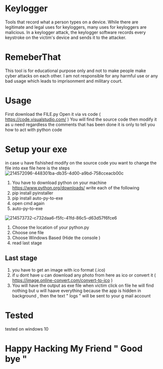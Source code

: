 # Keylogger
Tools that record what a person types on a device. While there are legitimate and legal uses for keyloggers, many uses for keyloggers are malicious. In a keylogger attack, the keylogger software records every keystroke on the victim's device and sends it to the attacker.

# RemeberThat

This tool is for educational purpose only and not to make people make cyber attacks on each other. I am not responsible for any harmful use or any bad usage which leads to imprisonment and military court.


# Usage

First download the FILE.py
Open it via vs code ( https://code.visualstudio.com/ )
You will find the source code then modify it as u need regardless the comments that has been done 
it is only to tell you how to act with python code 

# Setup your exe

in case u have fishished modify on the source code you want to change the file into exe file here is the steps
![214572096-448301ba-db35-4d00-a9bd-758cceacb00c](https://user-images.githubusercontent.com/88976173/232338563-beff8a80-ea76-4c09-9656-a1aa6faf8775.png)


 1. You have to download python on your machine 
https://www.python.org/downloads/
 write each of the following 
 2. pip install pyinstaller
 3. pip install auto-py-to-exe
 4. open cmd again 
 5. auto-py-to-exe
 
 
 ![214573732-c732daa6-f5fc-41fd-86c5-d63d57f6fce6](https://user-images.githubusercontent.com/88976173/232338842-bdbd3707-ded8-4849-8f94-1a19d5d9f7fe.png)

 
 1. Choose the location of your python.py
 2. Choose one file 
 3. Choose Windows Based (Hide the console )
 4. read last stage 
 
 
## Last stage 
1. you have to get an image with ico format (.ico) 
2. if u dont have u can download any photo from here as ico or convert it ( https://image.online-convert.com/convert-to-ico )
3. You will have the output as exe file 
when victim click on file he will find nothing but u will haave everything because the app is hidden in background , then the text " logs " will be sent to your g mail account 

 # Tested  
  tested on windows 10
  
   # Happy Hacking My Friend " Good bye " 

 
